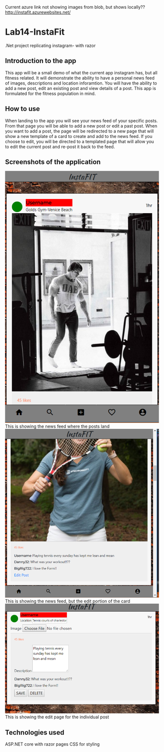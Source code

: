 Current azure link not showing images from blob, but shows locally??http://instafit.azurewebsites.net/
# Lab14-InstaFit
.Net project replicating instagram- with razor

## Introduction to the app
This app will be a small demo of what the current app instagram has, but all fitness related. It will demonstrate
the ability to have a personal news feed of images, descriptions and location inforamtion. You
will have the ability to add a new post, edit an existing post and view details of a post. This app is formulated 
for the fitness population in mind. 

## How to use
When landing to the app you will see your news feed of your specific posts. From that page you will be
able to add a new post or edit a past post. When you want to add a post, the page will be redirected to a new page
that will show a new template of a card to create and add to the news feed. If you choose to edit, you will be directed to 
a templated page that will allow you to edit the current post and re-post it back to the feed.

## Screenshots of the application
![demo1](https://github.com/Bigrig72/Lab14-InstaFit/blob/master/InstaFit/Snips/demo1.PNG)
This is showing the news feed where the posts land
![demo2](https://github.com/Bigrig72/Lab14-InstaFit/blob/master/InstaFit/Snips/Demo2.PNG)
This is showing the news feed, but the edit portion of the card
![demo3](https://github.com/Bigrig72/Lab14-InstaFit/blob/master/InstaFit/Snips/demo3.PNG)
This is showing the edit page for the individual post

## Technologies used
ASP.NET core with razor pages
CSS for styling



